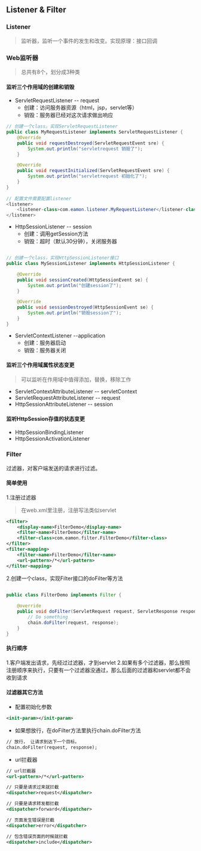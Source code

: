 ## Listener & Filter

### Listener

> 监听器，监听一个事件的发生和改变。实现原理：接口回调

### Web监听器

> 总共有8个，划分成3种类

#### 监听三个作用域的创建和销毁

* ServletRequestListener 	-- request
	* 创建：访问服务器资源（html，jsp，servlet等）
	* 销毁：服务器已经对这次请求做出响应

```java
// 创建一个class。实现ServletRequestListener
public class MyRequestListener implements ServletRequestListener {
    @Override
    public void requestDestroyed(ServletRequestEvent sre) {
        System.out.println("servletrequest 销毁了");
    }

    @Override
    public void requestInitialized(ServletRequestEvent sre) {
        System.out.println("servletrequest 初始化了");
    }
}
            
// 配置文件需要配置listener
<listener>
	<listener-class>com.eamon.listener.MyRequestListener</listener-class>
</listener>

```
	
* HttpSessionListener 		-- session
	* 创建：调用getSession方法
	* 销毁：超时（默认30分钟），关闭服务器 	

```java

// 创建一个class，实现HttpSessionListener接口
public class MySessionListener implements HttpSessionListener {

    @Override
    public void sessionCreated(HttpSessionEvent se) {
        System.out.println("创建session了");
    }

    @Override
    public void sessionDestroyed(HttpSessionEvent se) {
        System.out.println("销毁session了");
    }
}
```	
	
* ServletContextListener 	--application
	* 创建：服务器启动
	* 销毁：服务器关闭

#### 监听三个作用域属性状态变更

> 可以监听在作用域中值得添加，替换，移除工作

* ServletContextAttributeListener -- servletContext
* ServletRequestAttributeListener -- 
request
* HttpSessionAttributeListener -- 
session

#### 监听HttpSession存值的状态变更

* HttpSessionBindingListener
* HttpSessionActivationListener

### Filter

过滤器，对客户端发送的请求进行过滤。

#### 简单使用

1.注册过滤器
> 在web.xml里注册，注册写法类似servlet

```xml
<filter>
    <display-name>FilterDemo</display-name>
    <filter-name>FilterDemo</filter-name>
    <filter-class>com.eamon.filter.FilterDemo</filter-class>
</filter>
<filter-mapping>
    <filter-name>FilterDemo</filter-name>
    <url-pattern>/*</url-pattern>
</filter-mapping>

```
2.创建一个class，实现Filter接口的doFilter等方法

```java

public class FilterDemo implements Filter {
	
	@override	
    public void doFilter(ServletRequest request, ServletResponse response, FilterChain chain) throws IOException, ServletException {
    	// Do something
        chain.doFilter(request, response);
    }
}
```

#### 执行顺序
1.客户端发出请求，先经过过滤器，才到servlet
2.如果有多个过滤器，那么按照注册顺序来执行，只要有一个过滤器没通过，那么后面的过滤器和servlet都不会收到请求

#### 过滤器其它方法

* 配置初始化参数

```xml
<init-param></init-param>
```

* 如果想放行，在doFilter方法里执行chain.doFilter方法

```xml
// 放行， 让请求到达下一个目标。
chain.doFilter(request, response); 

```

* url拦截器

```xml
// url拦截器
<url-pattern>/*</url-pattern> 

// 只要是请求过来就拦截
<dispatcher>request</dispatcher>

// 只要是请求转发都拦截
<dispatcher>forward</dispatcher>

// 页面发生错误是拦截
<dispatcher>error</dispatcher> 

// 包含错误页面的时候就拦截
<dispatcher>include</dispatcher> 
```

